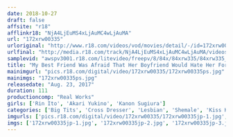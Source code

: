 ```yaml
---
date: 2018-10-27
draft: false
affsite: "r18"
afflinkr18: "NjA4LjEuMS4xLjAuMC4wLjAuMA"
url: "172xrw00335"
urloriginal: "http://www.r18.com/videos/vod/movies/detail/-/id=172xrw00335"
urlfinal: "http://media.r18.com/track/NjA4LjEuMS4xLjAuMC4wLjAuMA/videos/vod/movies/detail/-/id=172xrw00335"
samplevid: "awspv3001.r18.com/litevideo/freepv/8/84x/84xrw335/84xrw335_dmb_w.mp4"
title: "My Best Friend Was Afraid That Her Boyfriend Would Hate Her For Being A Bad Kisser, So I Agreed To Help Her Practice And It Was Our First Ever Lesbian Kissing Experience, But Then The Tables Turned!! As Their Lips And Tongues Twisted And Intertwined Together, Akari's Big Dick Became Fully Erect, And Unable To Control Their Horny Lust, They Went With The Flow And Had Creampie Raw Footage Sex!!"
mainimgurl: "pics.r18.com/digital/video/172xrw00335/172xrw00335ps.jpg"
mainimgs: "172xrw00335ps.jpg"
releasedate: "Aug. 23, 2017"
duration: 111
productioncomp: "Real Works"
girls: ['Rin Ito', 'Akari Yukino', 'Kanon Sugiura']
categories: ['Big Tits', 'Cross Dresser', 'Lesbian', 'Shemale', 'Kiss Kiss', 'Creampie', 'Hi-Def']
imgurls: ['pics.r18.com/digital/video/172xrw00335/172xrw00335jp-1.jpg', 'pics.r18.com/digital/video/172xrw00335/172xrw00335jp-2.jpg', 'pics.r18.com/digital/video/172xrw00335/172xrw00335jp-3.jpg', 'pics.r18.com/digital/video/172xrw00335/172xrw00335jp-4.jpg', 'pics.r18.com/digital/video/172xrw00335/172xrw00335jp-5.jpg', 'pics.r18.com/digital/video/172xrw00335/172xrw00335jp-6.jpg', 'pics.r18.com/digital/video/172xrw00335/172xrw00335jp-7.jpg', 'pics.r18.com/digital/video/172xrw00335/172xrw00335jp-8.jpg', 'pics.r18.com/digital/video/172xrw00335/172xrw00335jp-9.jpg', 'pics.r18.com/digital/video/172xrw00335/172xrw00335jp-10.jpg', 'pics.r18.com/digital/video/172xrw00335/172xrw00335jp-11.jpg', 'pics.r18.com/digital/video/172xrw00335/172xrw00335jp-12.jpg', 'pics.r18.com/digital/video/172xrw00335/172xrw00335jp-13.jpg', 'pics.r18.com/digital/video/172xrw00335/172xrw00335jp-14.jpg', 'pics.r18.com/digital/video/172xrw00335/172xrw00335jp-15.jpg', 'pics.r18.com/digital/video/172xrw00335/172xrw00335jp-16.jpg', 'pics.r18.com/digital/video/172xrw00335/172xrw00335jp-17.jpg', 'pics.r18.com/digital/video/172xrw00335/172xrw00335jp-18.jpg', 'pics.r18.com/digital/video/172xrw00335/172xrw00335jp-19.jpg', 'pics.r18.com/digital/video/172xrw00335/172xrw00335jp-20.jpg']
imgs: ['172xrw00335jp-1.jpg', '172xrw00335jp-2.jpg', '172xrw00335jp-3.jpg', '172xrw00335jp-4.jpg', '172xrw00335jp-5.jpg', '172xrw00335jp-6.jpg', '172xrw00335jp-7.jpg', '172xrw00335jp-8.jpg', '172xrw00335jp-9.jpg', '172xrw00335jp-10.jpg', '172xrw00335jp-11.jpg', '172xrw00335jp-12.jpg', '172xrw00335jp-13.jpg', '172xrw00335jp-14.jpg', '172xrw00335jp-15.jpg', '172xrw00335jp-16.jpg', '172xrw00335jp-17.jpg', '172xrw00335jp-18.jpg', '172xrw00335jp-19.jpg', '172xrw00335jp-20.jpg']
---
```

